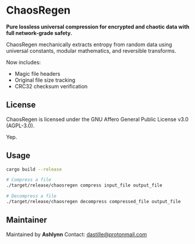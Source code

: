 # ChaosRegen

**Pure lossless universal compression for encrypted and chaotic data with full network-grade safety.**

ChaosRegen mechanically extracts entropy from random data using 
universal constants, modular mathematics, and reversible transforms.

Now includes:
- Magic file headers
- Original file size tracking
- CRC32 checksum verification

## License

ChaosRegen is licensed under the GNU Affero General Public License v3.0 (AGPL-3.0).

Yep.

## Usage

```bash
cargo build --release

# Compress a file
./target/release/chaosregen compress input_file output_file

# Decompress a file
./target/release/chaosregen decompress compressed_file output_file
```

## Maintainer

Maintained by **Ashlynn**
Contact: dastille@protonmail.com
